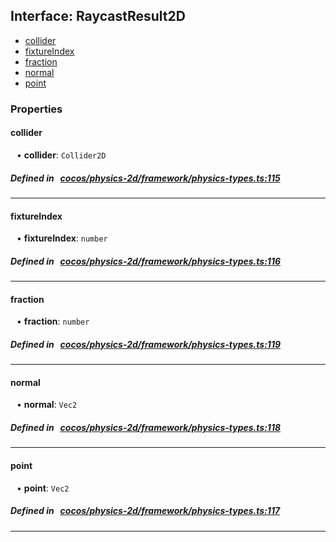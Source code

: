 ## Interface: RaycastResult2D

- [collider](#collider)
- [fixtureIndex](#fixtureIndex)
- [fraction](#fraction)
- [normal](#normal)
- [point](#point)

### Properties

#### collider

<div style="margin-left: 10px;">


• **collider**: ``Collider2D``

</div>


##### Defined in &nbsp;   [cocos/physics-2d/framework/physics-types.ts:115](https://github.com/cocos-creator/engine/blob/c7bf6b8a9/cocos/physics-2d/framework/physics-types.ts#L115)&nbsp;

___
#### fixtureIndex

<div style="margin-left: 10px;">


• **fixtureIndex**: ``number``

</div>


##### Defined in &nbsp;   [cocos/physics-2d/framework/physics-types.ts:116](https://github.com/cocos-creator/engine/blob/c7bf6b8a9/cocos/physics-2d/framework/physics-types.ts#L116)&nbsp;

___
#### fraction

<div style="margin-left: 10px;">


• **fraction**: ``number``

</div>


##### Defined in &nbsp;   [cocos/physics-2d/framework/physics-types.ts:119](https://github.com/cocos-creator/engine/blob/c7bf6b8a9/cocos/physics-2d/framework/physics-types.ts#L119)&nbsp;

___
#### normal

<div style="margin-left: 10px;">


• **normal**: ``Vec2``

</div>


##### Defined in &nbsp;   [cocos/physics-2d/framework/physics-types.ts:118](https://github.com/cocos-creator/engine/blob/c7bf6b8a9/cocos/physics-2d/framework/physics-types.ts#L118)&nbsp;

___
#### point

<div style="margin-left: 10px;">


• **point**: ``Vec2``

</div>


##### Defined in &nbsp;   [cocos/physics-2d/framework/physics-types.ts:117](https://github.com/cocos-creator/engine/blob/c7bf6b8a9/cocos/physics-2d/framework/physics-types.ts#L117)&nbsp;

___
